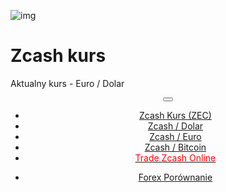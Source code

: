 ﻿<div class="jumbotron" markdown="1">

![img]({{img-url}}zcash-zec.png)

# Zcash kurs

Aktualny kurs - Euro / Dolar

</div>
<header class="navbar navbar-static-top navbar-inverse navbar-sticky" id="top" role="banner">
  <div class="container">
    <div class="navbar-header">
      <button class="navbar-toggle collapsed" type="button" data-toggle="collapse" data-target=".navbar-collapse">
        <span class="icon-bar"></span>
        <span class="icon-bar"></span>
        <span class="icon-bar"></span>
      </button>
    </div>
    <nav class="navbar-collapse collapse" role="navigation" style="height: 1px;" id="scrollpsy">
      <ul class="nav navbar-nav">
        <li class="active">
          <a href="#top"><span class="hidden-sm">Zcash Kurs (ZEC)</span></a>
        </li>
        <li>
          <a href="#section-1">Zcash / Dolar</a>
        </li>
        <li>
          <a href="#section-2">Zcash / Euro</a>
        </li>
        <li>
          <a href="#section-3">Zcash / Bitcoin</a>
        </li>
           <li>
          <a href="http://blog.forexsrovnavac.cz/plus500.pl"><span style="color: red;">Trade Zcash Online</span></a>
        </li>
        </ul>
      <ul class="nav navbar-nav navbar-right">
        <li>
          <a href="{{url}}">Forex <i class="fa fa-bar-chart-o"></i> Porównanie</a>
          </ul>
        </li>
      </ul>
    </nav>
  </div>
</header>